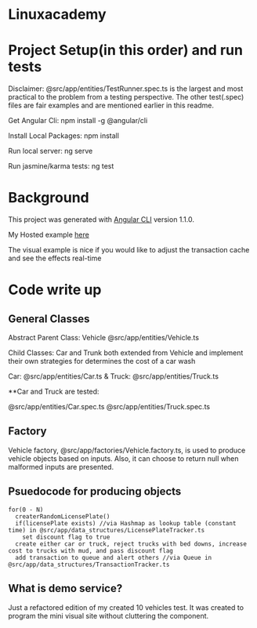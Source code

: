 # Linuxacademy

# Project Setup(in this order) and run tests

Disclaimer: @src/app/entities/TestRunner.spec.ts is the largest and most practical to the problem from a testing perspective. The other test(.spec) files are fair examples and are mentioned earlier in this readme.

Get Angular Cli: npm install -g @angular/cli

Install Local Packages: npm install

Run local server: ng serve

Run jasmine/karma tests: ng test

# Background

This project was generated with [Angular CLI](https://github.com/angular/angular-cli) version 1.1.0.

My Hosted example [here](http://thad_linuxacademy.surge.sh/)

The visual example is nice if you would like to adjust the transaction cache and see the effects real-time

# Code write up
## General Classes

Abstract Parent Class: Vehicle @src/app/entities/Vehicle.ts

Child Classes: Car and Trunk both extended from Vehicle and implement their own strategies for determines the cost of a car wash

Car: @src/app/entities/Car.ts &
Truck: @src/app/entities/Truck.ts

**Car and Truck are tested: 

@src/app/entities/Car.spec.ts @src/app/entities/Truck.spec.ts

## Factory

Vehicle factory, @src/app/factories/Vehicle.factory.ts, is used to produce vehicle objects based on inputs. Also, it can choose to return null when malformed inputs are presented.

## Psuedocode for producing objects
```
for(0 - N)
  createrRandomLicensePlate()
  if(licensePlate exists) //via Hashmap as lookup table (constant time) in @src/app/data_structures/LicensePlateTracker.ts
    set discount flag to true
  create either car or truck, reject trucks with bed downs, increase cost to trucks with mud, and pass discount flag
  add transaction to queue and alert others //via Queue in @src/app/data_structures/TransactionTracker.ts
```

## What is demo service? 

Just a refactored edition of my created 10 vehicles test. It was created to program the mini visual site without cluttering the component.
